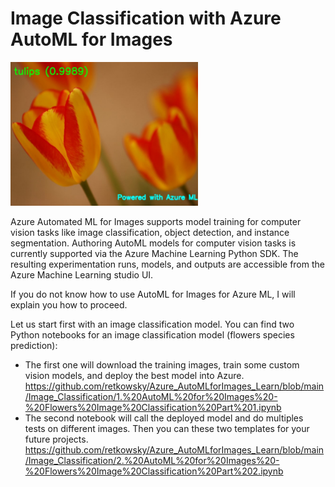 # Image Classification with Azure AutoML for Images

<img src = "image.jpg"  width = 300>

Azure Automated ML for Images supports model training for computer vision tasks like image classification, object detection, and instance segmentation. 
Authoring AutoML models for computer vision tasks is currently supported via the Azure Machine Learning Python SDK. The resulting experimentation runs, models, and outputs are accessible from the Azure Machine Learning studio UI. 

If you do not know how to use AutoML for Images for Azure ML, I will explain you how to proceed.

Let us start first with an image classification model. You can find two Python notebooks for an image classification model (flowers species prediction): 
- The first one will download the training images, train some custom vision models, and deploy the best model into Azure. https://github.com/retkowsky/Azure_AutoMLforImages_Learn/blob/main/Image_Classification/1.%20AutoML%20for%20Images%20-%20Flowers%20Image%20Classification%20Part%201.ipynb
- The second notebook will call the deployed model and do multiples tests on different images. Then you can these two templates for your future projects.
https://github.com/retkowsky/Azure_AutoMLforImages_Learn/blob/main/Image_Classification/2.%20AutoML%20for%20Images%20-%20Flowers%20Image%20Classification%20Part%202.ipynb

